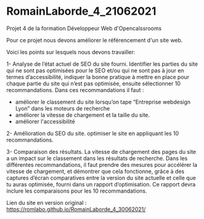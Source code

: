 # RomainLaborde_4_21062021
Projet 4 de la formation Développeur Web d'Opencalssrooms

Pour ce projet nous devons améliorer le référencement d'un site web.

Voici les points sur lesquels nous devons travailler:

1- Analyse de l’état actuel de SEO du site fourni.
Identifier les parties du site qui ne sont pas optimisées pour le SEO et/ou qui ne sont pas à jour en termes d’accessibilité,
indiquer la bonne pratique à mettre en place pour chaque partie du site qui n’est pas optimisée, ensuite sélectionner 10 recommandations.
Dans ces recommandations il faut :
 - améliorer le classement du site lorsqu’on tape “Entreprise webdesign Lyon” dans les moteurs de recherche
 - améliorer la vitesse de chargement et la taille du site.
 - améliorer l'accessibilité

2- Amélioration du SEO du site.
optimiser le site en appliquant les 10 recommandations.

3- Comparaison des résultats.
 La vitesse de chargement des pages du site a un impact sur le classement dans les résultats de recherche. 
 Dans les différentes recommandations, il faut prendre des mesures pour accélérer la vitesse de chargement,
 et démontrer que cela fonctionne, grâce à des captures d’écran comparatives entre la version du site actuelle
 et celle que tu auras optimisée, fourni dans un rapport d’optimisation.
 Ce rapport devra inclure les comparaisons pour les 10 recommandations.
 
 
 Lien du site en version original :  https://romlabo.github.io/RomainLaborde_4_30062021/

